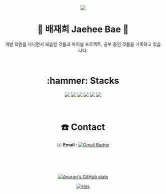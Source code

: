 
<div align="center">
  <img src="https://capsule-render.vercel.app/api?type=waving&color=0:FFFFFF,100:8cb8ff&height=300&section=header&text=Jaehee%20Bae&fontColor=FFFFFF&fontSize=90" />
  <h1> 🌠 배재희 Jaehee Bae 🌠 </h1>
  <p>개발 학원을 다니면서 복습한 것들과 파이널 프로젝트, 공부 중인 것들을 기록하고 있습니다.</p>
  <br>
  <h1>:hammer: Stacks</h1>
  <img src="https://img.shields.io/badge/Java-007396?style=for-the-badge&logo=Java&logoColor=white"> 
  <img src="https://img.shields.io/badge/Spring-6DB33F?style=for-the-badge&logo=Spring&logoColor=white"> 
  <img src="https://img.shields.io/badge/mysql-4479A1?style=for-the-badge&logo=mysql&logoColor=white"> 
  <img src="https://img.shields.io/badge/oracle-F80000?style=for-the-badge&logo=oracle&logoColor=white"> 
  <img src="https://img.shields.io/badge/html-E34F26?style=for-the-badge&logo=html5&logoColor=white"> 
  <img src="https://img.shields.io/badge/css-1572B6?style=for-the-badge&logo=css3&logoColor=white"> 
  <br>
  <br>
  <br>
  <h1> ☎️ Contact</h1>
  
  ✉️ <b>Email : </b> [![Gmail Badge](https://img.shields.io/badge/Gmail-d14836?style=flat-square&logo=Gmail&logoColor=white&link=mailto:bjh3657@gmail.com)](mailto:bjh3657@gmail.com)

  <br>
  <br>
  <br>
  
  <!-- 방문 횟수 -->
  [![Anurag's GitHub stats](https://github-readme-stats.vercel.app/api?username=ddukkung&hide=stars,issues)](https://github.com/anuraghazra/github-readme-stats)
  <!-- 기여도 -->
  [![Hits](https://hits.seeyoufarm.com/api/count/incr/badge.svg?url=https%3A%2F%2Fgithub.com%2Fddukkung%2Fddukkung&count_bg=%23AFB7FF&title_bg=%23555555&icon=github.svg&icon_color=%23E7E7E7&title=hits&edge_flat=false)](https://hits.seeyoufarm.com)

</div>
